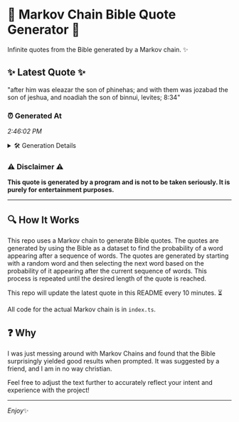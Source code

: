# 📖 Markov Chain Bible Quote Generator 📖

Infinite quotes from the Bible generated by a Markov chain. ✨

## ✨ Latest Quote ✨
"after him was eleazar the son of phinehas; and with them was jozabad the son of jeshua, and noadiah the son of binnui, levites; 8:34"

### ⏰ Generated At
*2:46:02 PM*

<details>
    <summary>🛠️ Generation Details</summary>
    <p>
        <strong>🌱 Seed:</strong> after<br>
        <strong>🔄 Iterations:</strong> 24<br>
        <strong>📜 Context History:</strong><br>[ after ]: him<br>[ after, him ]: was<br>[ after, him, was ]: eleazar<br>[ after, him, was, eleazar ]: the<br>[ after, him, was, eleazar, the ]: son<br>[ after, him, was, eleazar, the, son ]: of<br>[ him, was, eleazar, the, son, of ]: phinehas;<br>[ was, eleazar, the, son, of, phinehas; ]: and<br>[ eleazar, the, son, of, phinehas;, and ]: with<br>[ the, son, of, phinehas;, and, with ]: them<br>[ son, of, phinehas;, and, with, them ]: was<br>[ of, phinehas;, and, with, them, was ]: jozabad<br>[ phinehas;, and, with, them, was, jozabad ]: the<br>[ and, with, them, was, jozabad, the ]: son<br>[ with, them, was, jozabad, the, son ]: of<br>[ them, was, jozabad, the, son, of ]: jeshua,<br>[ was, jozabad, the, son, of, jeshua, ]: and<br>[ jozabad, the, son, of, jeshua,, and ]: noadiah<br>[ the, son, of, jeshua,, and, noadiah ]: the<br>[ son, of, jeshua,, and, noadiah, the ]: son<br>[ of, jeshua,, and, noadiah, the, son ]: of<br>[ jeshua,, and, noadiah, the, son, of ]: binnui,<br>[ and, noadiah, the, son, of, binnui, ]: levites;<br>[ noadiah, the, son, of, binnui,, levites; ]: 8:34<br>
    </p>
</details>

### ⚠️ Disclaimer ⚠️
**This quote is generated by a program and is not to be taken seriously. It is purely for entertainment purposes.**

---

## 🔍 How It Works

This repo uses a Markov chain to generate Bible quotes. The quotes are generated by using the Bible as a dataset to find the probability of a word appearing after a sequence of words. The quotes are generated by starting with a random word and then selecting the next word based on the probability of it appearing after the current sequence of words. This process is repeated until the desired length of the quote is reached.

This repo will update the latest quote in this README every 10 minutes. ⏳

All code for the actual Markov chain is in `index.ts`.

## ❓ Why

I was just messing around with Markov Chains and found that the Bible surprisingly yielded good results when prompted. 
It was suggested by a friend, and I am in no way christian.

Feel free to adjust the text further to accurately reflect your intent and experience with the project!

---

*Enjoy*✨
